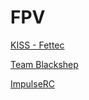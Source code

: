 # FPV

[KISS - Fettec](kiss-fettec.md)

[Team Blackshep](team-blacksheep.md)

[ImpulseRC](impulserc.md)


